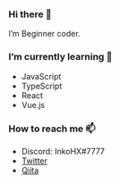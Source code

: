 ### Hi there 👋

I’m Beginner coder.

### I’m currently learning 🌱

- JavaScript
- TypeScript
- React
- Vue.js

### How to reach me 📫

- Discord: InkoHX#7777
- [Twitter](https://twitter.com/InkoHX)
- [Qiita](https://qiita.com/InkoHX)

<!--
**InkoHX/InkoHX** is a ✨ _special_ ✨ repository because its `README.md` (this file) appears on your GitHub profile.

Here are some ideas to get you started:

- 🔭 I’m currently working on ...
- 🌱 I’m currently learning ...
- 👯 I’m looking to collaborate on ...
- 🤔 I’m looking for help with ...
- 💬 Ask me about ...
- 📫 How to reach me: ...
- 😄 Pronouns: ...
- ⚡ Fun fact: ...
-->
